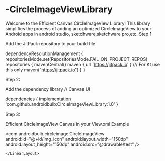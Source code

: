 # -CircleImageViewLibrary
Welcome to the Efficient Canvas CircleImageView Library! This library simplifies the process of adding an optimized CircleImageView to your Android apps in android studio, sketchware,sketchware pro,etc.
Step 1:

Add the JitPack repository to your build file


dependencyResolutionManagement {
		repositoriesMode.set(RepositoriesMode.FAIL_ON_PROJECT_REPOS)
		repositories {
			mavenCentral()
			maven { url 'https://jitpack.io' } /// For Kt use this only  maven("https://jitpack.io")
		}
	}

Step 2:

Add the dependency library // Canvas UI

dependencies {
	        implementation 'com.github.androidbulb:CircleImageViewLibrary:1.0'
	}



Step 3:

Efficient CircleImageView Canvas in your View.xml Example

<LinearLayout
        android:layout_width="match_parent"
        android:layout_height="match_parent"
        android:gravity="center">
        <com.androidbulb.circleimage.CircleImageView
            android:id="@+id/img_icon"
            android:layout_width="150dp"
            android:layout_height="150dp"
            android:src="@drawable/test" />

    </LinearLayout>

    
 

